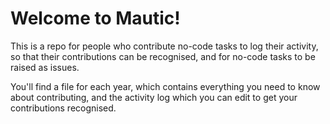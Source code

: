 # Welcome to Mautic!
This is a repo for people who contribute no-code tasks to log their activity, so that their contributions can be recognised, and for no-code tasks to be raised as issues.

You'll find a file for each year, which contains everything you need to know about contributing, and the activity log which you can edit to get your contributions recognised.
